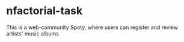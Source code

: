 # nfactorial-task
This is a web-community Spoty, where users can register and review artists' music albums
